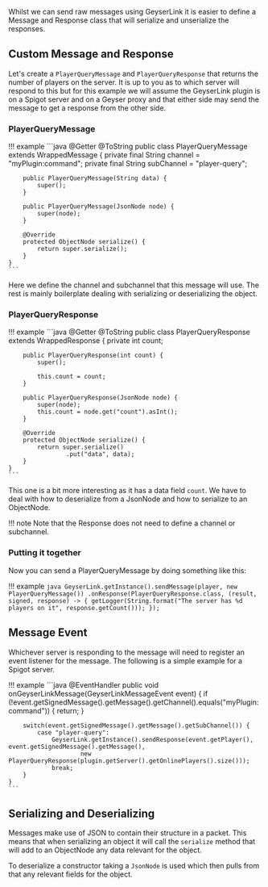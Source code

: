Whilst we can send raw messages using GeyserLink it is easier to define a Message and Response class that will serialize and
unserialize the responses.

## Custom Message and Response

Let's create a `PlayerQueryMessage` and `PlayerQueryResponse` that returns the number of players on the server. It is up 
to you as to which server will respond to this but for this example we will assume the GeyserLink plugin is on a Spigot server 
and on a Geyser proxy and that either side may send the message to get a response from the other side. 


### PlayerQueryMessage

!!! example
    ```java
    @Getter
    @ToString
    public class PlayerQueryMessage extends WrappedMessage {
        private final String channel = "myPlugin:command";
        private final String subChannel = "player-query";
        
        public PlayerQueryMessage(String data) {
            super();
        }
    
        public PlayerQueryMessage(JsonNode node) {
            super(node);
        }
    
        @Override
        protected ObjectNode serialize() {
            return super.serialize();
        }
    }
    ```
    
Here we define the channel and subchannel that this message will use. The rest is mainly boilerplate dealing with
serializing or deserializing the object.

### PlayerQueryResponse

!!! example
    ```java
    @Getter
    @ToString
    public class PlayerQueryResponse extends WrappedResponse {
        private int count;
    
        public PlayerQueryResponse(int count) {
            super();
    
            this.count = count;
        }
    
        public PlayerQueryResponse(JsonNode node) {
            super(node);
            this.count = node.get("count").asInt();
        }
    
        @Override
        protected ObjectNode serialize() {
            return super.serialize()
                    .put("data", data);
        }
    }
    ```
    
This one is a bit more interesting as it has a data field `count`. We have to deal with how to deserialize from a JsonNode
and how to serialize to an ObjectNode.

!!! note
    Note that the Response does not need to define a channel or subchannel.

### Putting it together

Now you can send a PlayerQueryMessage by doing something like this:

!!! example
    ```java
    GeyserLink.getInstance().sendMessage(player, new PlayerQueryMessage())
        .onResponse(PlayerQueryResponse.class, (result, signed, response) -> {
            getLogger(String.format("The server has %d players on it", response.getCount()));
        });
    ```

## Message Event
Whichever server is responding to the message will need to register an event listener for the message. The following is a
simple example for a Spigot server.

!!! example
    ```java
    @EventHandler
    public void onGeyserLinkMessage(GeyserLinkMessageEvent event) {
        if (!event.getSignedMessage().getMessage().getChannel().equals("myPlugin:command")) {
            return;
        }
        
        switch(event.getSignedMessage().getMessage().getSubChannel()) {
            case "player-query":
                GeyserLink.getInstance().sendResponse(event.getPlayer(), event.getSignedMessage().getMessage(),
                        new PlayerQueryResponse(plugin.getServer().getOnlinePlayers().size()));
                break;
        }
    }
    ```
    
 ## Serializing and Deserializing
 
 Messages make use of JSON to contain their structure in a packet. This means that when serializing an object
 it will call the `serialize` method that will add to an ObjectNode any data relevant for the object.
 
 To deserialize a constructor taking a `JsonNode` is used which then pulls from that any relevant fields for
 the object.